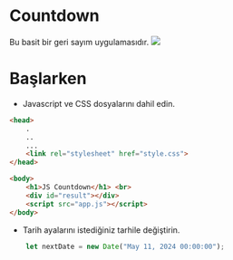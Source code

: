 # Countdown
Bu basit bir geri sayım uygulamasıdır.
![](https://cdn.discordapp.com/attachments/1175449786565009490/1178694837571178516/d.png)

# Başlarken
* Javascript ve CSS dosyalarını dahil edin.

```html
<head>
    .
    ..
    ...
    <link rel="stylesheet" href="style.css">
</head>

<body>
    <h1>JS Countdown</h1> <br>
    <div id="result"></div>
    <script src="app.js"></script>
</body>
```
* Tarih ayalarını istediğiniz tarhile değiştirin.
```js
    let nextDate = new Date("May 11, 2024 00:00:00");
```